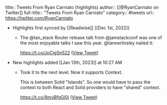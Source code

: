 title:: Tweets From Ryan Carniato (highlights)
author:: [[@RyanCarniato on Twitter]]
full-title:: "Tweets From Ryan Carniato"
category:: #tweets
url:: https://twitter.com/RyanCarniato

- Highlights first synced by [[Readwise]] [[Dec 1st, 2022]]
	- The @tan_stack  Router release talk from @jamstackconf was one of the most enjoyable talks I saw this year. @tannerlinsley nailed it:
	  
	  https://t.co/JoCigSn522 ([View Tweet](https://twitter.com/RyanCarniato/status/1598119752265703424))
- New highlights added [[Jan 13th, 2023]] at 10:27 AM
	- Took it to the next level. Now it supports Context.
	  
	  This is between Solid "Islands". So one would have to pass the context to both React and Solid providers to have "shared" context.
	  
	  https://t.co/8myBfgGl0j ([View Tweet](https://twitter.com/RyanCarniato/status/1611961165009260545))